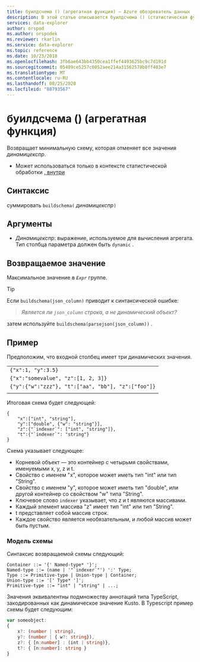 ```yaml
---
title: буилдсчема () (агрегатная функция) — Azure обозреватель данных
description: В этой статье описывается буилдсчема () (статистическая функция) в Azure обозреватель данных.
services: data-explorer
author: orspod
ms.author: orspodek
ms.reviewer: rkarlin
ms.service: data-explorer
ms.topic: reference
ms.date: 10/23/2018
ms.openlocfilehash: 3fb6ae643bb4350cea1ffef4493625bc9c7d191d
ms.sourcegitcommit: 05489ce5257c0052aee214a31562578b0ff403e7
ms.translationtype: MT
ms.contentlocale: ru-RU
ms.lasthandoff: 08/25/2020
ms.locfileid: "88793567"
---
```

# <a name="buildschema-aggregation-function"></a>буилдсчема () (агрегатная функция)

Возвращает минимальную схему, которая отменяет все значения *динамицекспр*.

* Может использоваться только в контексте статистической обработки [, внутри](summarizeoperator.md)

## <a name="syntax"></a>Синтаксис

суммировать `buildschema(` *динамицекспр*`)`

## <a name="arguments"></a>Аргументы

* *Динамицекспр*: выражение, используемое для вычисления агрегата. Тип столбца параметра должен быть `dynamic` . 

## <a name="returns"></a>Возвращаемое значение

Максимальное значение в *`Expr`* группе.

> [!TIP] 
> Если `buildschema(json_column)` приводит к синтаксической ошибке:
>
> > *Является ли `json_column` строка, а не динамический объект?*
>
> затем используйте `buildschema(parsejson(json_column))` .

## <a name="example"></a>Пример

Предположим, что входной столбец имеет три динамических значения.

||
|---|
|`{"x":1, "y":3.5}`|
|`{"x":"somevalue", "z":[1, 2, 3]}`|
|`{"y":{"w":"zzz"}, "t":["aa", "bb"], "z":["foo"]}`|
||

Итоговая схема будет следующей:

```kusto
{ 
    "x":["int", "string"],
    "y":["double", {"w": "string"}],
    "z":{"`indexer`": ["int", "string"]},
    "t":{"`indexer`": "string"}
}
```

Схема указывает следующее:

* Корневой объект — это контейнер с четырьмя свойствами, именуемыми x, y, z и t.
* Свойство с именем "x", которое может иметь тип "int" или тип "String".
* Свойство с именем "y", которое может иметь тип "double", или другой контейнер со свойством "w" типа "String".
* Ключевое слово ``indexer`` указывает, что z и t являются массивами.
* Каждый элемент массива "z" имеет тип "int" или тип "String".
* t представляет собой массив строк.
* Каждое свойство является необязательным, и любой массив может быть пустым.

### <a name="schema-model"></a>Модель схемы

Синтаксис возвращаемой схемы следующий:

```output
Container ::= '{' Named-type* '}';
Named-type ::= (name | '"`indexer`"') ':' Type;
Type ::= Primitive-type | Union-type | Container;
Union-type ::= '[' Type* ']';
Primitive-type ::= "int" | "string" | ...;
```

Значения эквивалентны подмножеству аннотаций типа TypeScript, закодированных как динамическое значение Kusto. В Typescript пример схемы будет следующим:

```typescript
var someobject: 
{
    x?: (number | string),
    y?: (number | { w?: string}),
    z?: { [n:number] : (int | string)},
    t?: { [n:number]: string }
}
```
